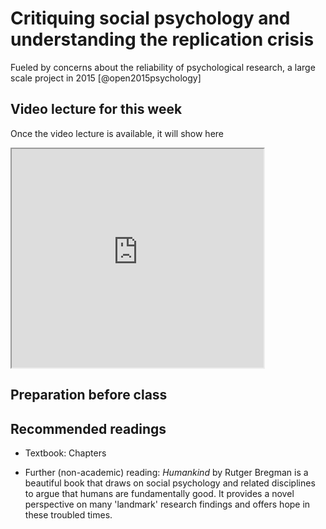 # Critiquing social psychology and understanding the replication crisis

Fueled by concerns about the reliability of psychological research, a large scale project in 2015 [@open2015psychology]


## Video lecture for this week

Once the video lecture is available, it will show here

<iframe src=" https://www.youtube.com/embed/NOTFOUND?rel=0 " allowfullscreen width=80% height=350></iframe>


## Preparation before class



## Recommended readings

* Textbook: Chapters 

* Further (non-academic) reading: *Humankind* by Rutger Bregman is a beautiful book that draws on social psychology and related disciplines to argue that humans are fundamentally good. It provides a novel perspective on many 'landmark' research findings and offers hope in these troubled times.

